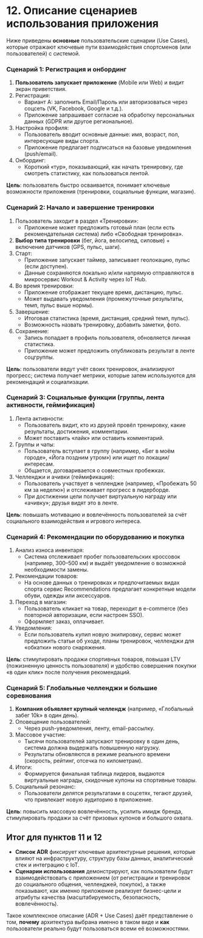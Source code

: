 # 12. Описание сценариев использования приложения

Ниже приведены **основные** пользовательские сценарии (Use Cases), которые отражают ключевые пути взаимодействия спортсменов (или пользователей) с системой.

### Сценарий 1: Регистрация и онбординг

1. **Пользователь запускает приложение** (Mobile или Web) и видит экран приветствия.
2. Регистрация:
   - Вариант A: заполнить Email/Пароль или авторизоваться через соцсеть (VK, Facebook, Google и т.д.).
   - Приложение запрашивает согласие на обработку персональных данных (GDPR или другое региональное).
3. Настройка профиля:
   - Пользователь вводит основные данные: имя, возраст, пол, интересующие виды спорта.
   - Приложение предлагает подписаться на базовые уведомления (push/email).
4. Онбординг:
   - Короткий «тур», показывающий, как начать тренировку, где смотреть статистику, как пользоваться лентой.

**Цель**: пользователь быстро осваивается, понимает ключевые возможности приложения (тренировки, социальные функции, магазин).

### Сценарий 2: Начало и завершение тренировки

1. Пользователь заходит в раздел «Тренировки»:
   - Приложение может предложить готовый план (если есть рекомендательная система) либо «Свободная тренировка».
2. **Выбор типа тренировки** (бег, йога, велосипед, силовые) + включение датчиков (GPS, пульс, шаги).
3. Старт:
   - Приложение запускает таймер, записывает геолокацию, пульс (если доступен).
   - Данные сохраняются локально и/или напрямую отправляются в микросервис Workout & Activity через IoT Hub.
4. Во время тренировки:
   - Приложение отображает текущее время, дистанцию, пульс.
   - Может выдавать уведомления (промежуточные результаты, темп, пульс выше нормы).
5. Завершение:
   - Итоговая статистика (время, дистанция, средний темп, пульс).
   - Возможность назвать тренировку, добавить заметки, фото.
6. Сохранение:
   - Запись попадает в профиль пользователя, обновляется личная статистика.
   - Приложение может предложить опубликовать результат в ленте соцгруппы.

**Цель**: пользователи ведут учёт своих тренировок, анализируют прогресс; система получает метрики, которые затем используются для рекомендаций и социализации.

### Сценарий 3: Социальные функции (группы, лента активности, геймификация)

1. Лента активности:
   - Пользователь видит, кто из друзей провёл тренировку, какие результаты, достижения, комментарии.
   - Может поставить «лайк» или оставить комментарий.
2. Группы и чаты:
   - Пользователь вступает в группу (например, «Бег в моём городе», «Йога поздним утром») или ищет по локации/интересам.
   - Общается, договаривается о совместных пробежках.
3. Челленджи и ачивки (геймификация):
   - Пользователь участвует в челлендже (например, «Пробежать 50 км за неделю») и отслеживает прогресс в лидерборде.
   - При достижении цели получает виртуальную награду или «ачивку»; друзья видят это в ленте.

**Цель**: повышать мотивацию и вовлечённость пользователей за счёт социального взаимодействия и игрового интереса.

### Сценарий 4: Рекомендации по оборудованию и покупка

1. Анализ износа инвентаря:
   - Система отслеживает пробег пользовательских кроссовок (например, 300–500 км) и выдаёт уведомление о возможной необходимости замены.
2. Рекомендации товаров:
   - На основе данных о тренировках и предпочитаемых видах спорта сервис Recommendations предлагает конкретные модели обуви, одежды или аксессуаров.
3. Переход в магазин:
   - Пользователь кликает на товар, переходит в e-commerce (без повторной авторизации, если настроен SSO).
   - Оформляет заказ, оплачивает.
4. Уведомления:
   - Если пользователь купил новую экипировку, сервис может предложить статьи об уходе, планы тренировок, челленджи для «обкатки» нового снаряжения.

**Цель**: стимулировать продажи спортивных товаров, повышая LTV (пожизненную ценность пользователя) и удобство совершения покупки «в один клик» после получения рекомендаций.

### Сценарий 5: Глобальные челленджи и большие соревнования

1. **Компания объявляет крупный челлендж** (например, «Глобальный забег 10k» в один день).
2. Оповещение пользователей:
   - Через push-уведомления, ленту, email-рассылку.
3. Массовое участие:
   - Тысячи пользователей запускают тренировку в один день, система должна выдержать повышенную нагрузку.
   - Результаты обновляются в режиме реального времени (скорость, рейтинг, отсечка по километрам).
4. Итоги:
   - Формируется финальная таблица лидеров, выдаются виртуальные награды, скидочные купоны на спортивные товары.
5. Социальный резонанс:
   - Пользователи делятся результатами в соцсетях, тегают друзей, что привлекает новую аудиторию в приложение.

**Цель**: повысить массовую вовлечённость, усилить имидж бренда, стимулировать продажи за счёт призовых купонов и большого охвата.

## Итог для пунктов 11 и 12

- **Список ADR** фиксирует ключевые архитектурные решения, которые влияют на инфраструктуру, структуру базы данных, аналитический стек и интеграцию с IoT.
- **Сценарии использования** демонстрируют, как пользователи будут взаимодействовать с приложением (от регистрации и тренировок до социального общения, челленджей, покупок), а также показывают, как именно приложение реализует бизнес-цели и атрибуты качества (масштабируемость, безопасность, вовлечённость).

Такое комплексное описание (ADR + Use Cases) даёт представление о том, **почему** архитектура выбрана именно в таком виде и **как** пользователи реально будут пользоваться всеми её возможностями.
